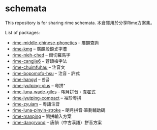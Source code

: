 schemata
========

This repository is for sharing rime schemata.
本倉庫用於分享Rime方案集。

List of packages:

- [rime-middle-chinese-phonetics](https://github.com/rime-aca/rime-middle-chinese-phonetics) – 廣韻查詢
- [rime-kmg](https://github.com/rime-aca/rime-kmg) – 廣韻段毄攴字灋
- [rime-nieh-ched](https://github.com/rime-aca/rime-nieh-ched) – 爾切羅馬字
- [rime-cangjie6](https://github.com/rime-aca/rime-cangjie6) – 蒼頡檢字法
- [rime-chuimfuhau](https://github.com/rime-aca/rime-chuimfuhau) – 注音文
- [rime-bopomofo-hsu](https://github.com/rime-aca/rime-bopomofo-hsu) – 注音・許式
- [rime-hangyl](https://github.com/rime-aca/rime-hangyl) – 한글
- [rime-jyutping-plus](https://github.com/rime-aca/rime-jyutping-plus) – 粵拼⁺
- [rime-luna-wade-giles](https://github.com/rime-aca/rime-luna-wade-giles) – 朙月拼音・韋翟式
- [rime-jyutping-compact](https://github.com/rime-aca/rime-jyutping-compact) – 袖珍粵拼
- [rime-zyujam](https://github.com/rime-aca/rime-zyujam) – 粵語注音
- [rime-luna-pinyin-stroke](https://github.com/rime-aca/rime-luna-pinyin-stroke) – 朙月拼音·筆劃輔助碼
- [rime-manping](https://github.com/rime-aca/rime-manping) – 閩拼輸入方案
- [rime-dangrvond](https://github.com/rime-aca/rime-dangrvond) – 唐韻（中古漢語）拼音方案
